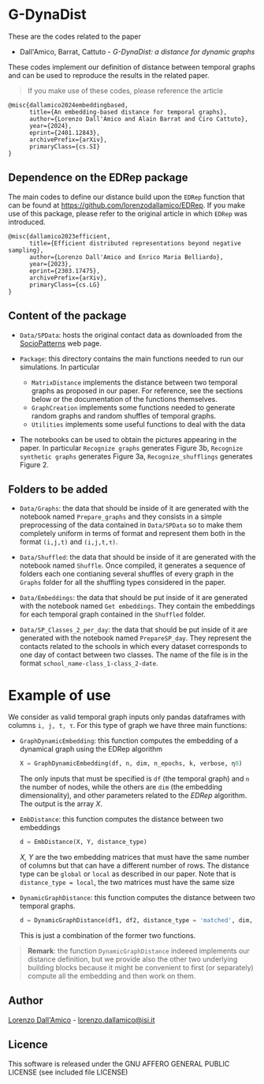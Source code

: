 # G-DynaDist

These are the codes related to the paper 
* Dall'Amico, Barrat, Cattuto - *G-DynaDist: a distance for dynamic graphs*

These codes implement our definition of distance between temporal graphs and can be used to reproduce the results in the related paper.

> If you make use of these codes, please reference the article

```
@misc{dallamico2024embeddingbased,
      title={An embedding-based distance for temporal graphs}, 
      author={Lorenzo Dall'Amico and Alain Barrat and Ciro Cattuto},
      year={2024},
      eprint={2401.12843},
      archivePrefix={arXiv},
      primaryClass={cs.SI}
}
```

## Dependence on the EDRep package

The main codes to define our distance build upon the `EDRep` function that can be found at https://github.com/lorenzodallamico/EDRep. If you make use of this package, please refer to the original article in which `EDRep` was introduced.

```
@misc{dallamico2023efficient,
      title={Efficient distributed representations beyond negative sampling}, 
      author={Lorenzo Dall'Amico and Enrico Maria Belliardo},
      year={2023},
      eprint={2303.17475},
      archivePrefix={arXiv},
      primaryClass={cs.LG}
}
```

## Content of the package
* `Data/SPData`:  hosts the original contact data as downloaded from the [SocioPatterns](http://www.sociopatterns.org/) web page.

* `Package`: this directory contains the main functions needed to run our simulations. In particular
    * `MatrixDistance` implements the distance between two temporal graphs as proposed in our paper. For reference, see the sections below or the documentation of the functions themselves.
    * `GraphCreation` implements some functions needed to generate random graphs and random shuffles of temporal graphs. 
    * `Utilities` implements some useful functions to deal with the data

* The notebooks can be used to obtain the pictures appearing in the paper. In particular `Recognize graphs` generates Figure 3b, `Recognize synthetic graphs` generates Figure 3a, `Recognize_shufflings` generates Figure 2.

## Folders to be added
* `Data/Graphs`: the data that should be inside of it are generated with the notebook named `Prepare_graphs` and they consists in a simple preprocessing of the data contained in `Data/SPData` so to make them completely uniform in terms of format and represent them both in the format `(i,j,t)` and `(i,j,t,τ)`.

* `Data/Shuffled`: the data that should be inside of it are generated with the notebook named `Shuffle`. Once compiled, it generates a sequence of folders each one contianing several shuffles of every graph in the `Graphs` folder for all the shuffling types considered in the paper.

* `Data/Embeddings`: the data that should be put inside of it are generated with the notebook named `Get embeddings`. They contain the embeddings for each temporal graph contained in the `Shuffled` folder.

* `Data/SP_Classes_2_per_day`: the data that should be put inside of it are generated with the notebook named `PrepareSP_day`. They represent the contacts related to the schools in which every dataset corresponds to one day of contact between two classes. The name of the file is in the format `school_name-class_1-class_2-date`.



# Example of use 

We consider as valid temporal graph inputs only pandas dataframes with columns `i, j, t, τ`. For this type of graph we have three main functions:

* `GraphDynamicEmbedding`: this function computes the embedding of a dynamical graph using the EDRep algorithm

    ```python
    X = GraphDynamicEmbedding(df, n, dim, n_epochs, k, verbose, η0)
    ```

    The only inputs that must be specified is `df` (the temporal graph) and `n` the number of nodes, while the others are `dim` (the embedding dimensionality), and other parameters related to the *EDRep* algorithm. The output is the array *X*.

* `EmbDistance`: this function computes the distance between two embeddings

    ```python
    d = EmbDistance(X, Y, distance_type)
    ```

    *X, Y* are the two embedding matrices that must have the same number of columns but that can have a different number of rows. The distance type can be `global` or `local` as described in our paper. Note that is `distance_type = local`, the two matrices must have the same size

* `DynamicGraphDistance`: this function computes the distance between two temporal graphs.

    ```python
    d = DynamicGraphDistance(df1, df2, distance_type = 'matched', dim, n_epochs, k, verbose, η0)
    ```

    This is just a combination of the former two functions.

> **Remark**: the function `DynamicGraphDistance` indeeed implements our distance definition, but we provide also the other two underlying building blocks because it might be convenient to first (or separately) compute all the embedding and then work on them.
    
## Author

[Lorenzo Dall'Amico](https://lorenzodallamico.github.io/) - lorenzo.dallamico@isi.it

## Licence

This software is released under the GNU AFFERO GENERAL PUBLIC LICENSE (see included file LICENSE)

